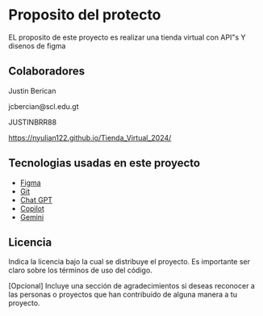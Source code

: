 # Proposito del protecto 

EL proposito de este proyecto es realizar una tienda virtual con API"s Y disenos de figma

## Colaboradores
<p>Justin Berican</p>
<p>jcbercian@scl.edu.gt</p>
<p>JUSTINBRR88<p></p>

https://nyulian122.github.io/Tienda_Virtual_2024/
## Tecnologias usadas en este proyecto

- [Figma](https://www.bing.com/ck/a?!&&p=9fff5c2f6aa235ebJmltdHM9MTcxNDYwODAwMCZpZ3VpZD0wZGY2NmEzNi0xYmVkLTYxZmItM2EwNC03ZTQ0MWE0YTYwYTQmaW5zaWQ9NTIwNw&ptn=3&ver=2&hsh=3&fclid=0df66a36-1bed-61fb-3a04-7e441a4a60a4&psq=figma&u=a1aHR0cHM6Ly93d3cuZmlnbWEuY29tLw&ntb=1)
- [Git](link_a_demo)
- [Chat GPT](https://chat.openai.com/)
- [Copilot](https://www.bing.com/ck/a?!&&p=3e591752d4584a74JmltdHM9MTcxNDYwODAwMCZpZ3VpZD0wZGY2NmEzNi0xYmVkLTYxZmItM2EwNC03ZTQ0MWE0YTYwYTQmaW5zaWQ9NTE5NA&ptn=3&ver=2&hsh=3&fclid=0df66a36-1bed-61fb-3a04-7e441a4a60a4&psq=copilot&u=a1aHR0cHM6Ly9jb3BpbG90Lm1pY3Jvc29mdC5jb20v&ntb=1)
- [Gemini](https://gemini.google.com/)

## Licencia

Indica la licencia bajo la cual se distribuye el proyecto. Es importante ser claro sobre los términos de uso del código.

[Opcional] Incluye una sección de agradecimientos si deseas reconocer a las personas o proyectos que han contribuido de alguna manera a tu proyecto.
